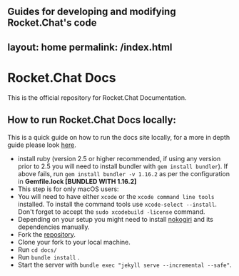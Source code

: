 Guides for developing and modifying Rocket.Chat's code
---
layout: home
permalink: /index.html
---

# Rocket.Chat Docs

This is the official repository for Rocket.Chat Documentation.

## How to run Rocket.Chat Docs locally:

This is a quick guide on how to run the docs site locally, for a more in depth guide please look [here]( contributing/documentation).

- install ruby (version 2.5 or higher recommended, if using any version prior to 2.5 you will need to install bundler with `gem install bundler`).
If above fails, run `gem install bundler -v 1.16.2` as per the configuration in **Gemfile.lock [BUNDLED WITH 1.16.2]**
- This step is for only macOS users:
- You will need to have either `xcode` or the `xcode command line tools` installed. To install the command tools use `xcode-select --install`. Don't forget to accept the `sudo xcodebuild -license` command.
- Depending on your setup you might need to install [nokogiri](http://www.nokogiri.org/tutorials/installing_nokogiri.html) and its dependencies manually.
- Fork the [repository](https://github.com/RocketChat/docs).
- Clone your fork to your local machine.
- Run `cd docs/`
- Run `bundle install` .
- Start the server with `bundle exec "jekyll serve --incremental --safe"`.
